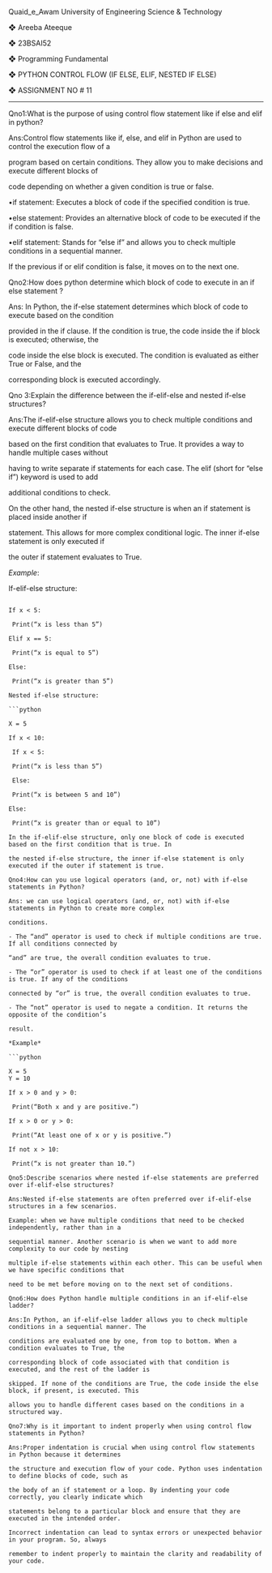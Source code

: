  Quaid_e_Awam University of Engineering Science & Technology 

❖ Areeba Ateeque

❖ 23BSAI52

❖ Programming Fundamental 

❖ PYTHON CONTROL FLOW (IF ELSE, ELIF, NESTED IF ELSE)

❖ ASSIGNMENT NO # 11

--------------------------------------------------------------------------------------------------------------------

Qno1:What is the purpose of using control flow statement like if else and elif in python?

Ans:Control flow statements like if, else, and elif in Python are used to control the execution flow of a 

program based on certain conditions. They allow you to make decisions and execute different blocks of 

code depending on whether a given condition is true or false.

•if statement: Executes a block of code if the specified condition is true.

•else statement: Provides an alternative block of code to be executed if the if condition is false.

•elif statement: Stands for “else if” and allows you to check multiple conditions in a sequential manner. 

If the previous if or elif condition is false, it moves on to the next one.

Qno2:How does python determine which block of code to execute in an if else statement ?

Ans: In Python, the if-else statement determines which block of code to execute based on the condition 

provided in the if clause. If the condition is true, the code inside the if block is executed; otherwise, the 

code inside the else block is executed. The condition is evaluated as either True or False, and the 

corresponding block is executed accordingly.

Qno 3:Explain the difference between the if-elif-else and nested if-else structures?

Ans:The if-elif-else structure allows you to check multiple conditions and execute different blocks of code 

based on the first condition that evaluates to True. It provides a way to handle multiple cases without 

having to write separate if statements for each case. The elif (short for “else if”) keyword is used to add 

additional conditions to check.

On the other hand, the nested if-else structure is when an if statement is placed inside another if 

statement. This allows for more complex conditional logic. The inner if-else statement is only executed if 

the outer if statement evaluates to True.

*Example*: 

If-elif-else structure:

```pythonX = 5

If x < 5:

 Print(“x is less than 5”)

Elif x == 5:

 Print(“x is equal to 5”)

Else:

 Print(“x is greater than 5”)

Nested if-else structure:

```python

X = 5

If x < 10:

 If x < 5:

 Print(“x is less than 5”)

 Else:

 Print(“x is between 5 and 10”)

Else:

 Print(“x is greater than or equal to 10”)

In the if-elif-else structure, only one block of code is executed based on the first condition that is true. In 

the nested if-else structure, the inner if-else statement is only executed if the outer if statement is true.

Qno4:How can you use logical operators (and, or, not) with if-else statements in Python? 

Ans: we can use logical operators (and, or, not) with if-else statements in Python to create more complex 

conditions. 

- The “and” operator is used to check if multiple conditions are true. If all conditions connected by 

“and” are true, the overall condition evaluates to true.

- The “or” operator is used to check if at least one of the conditions is true. If any of the conditions 

connected by “or” is true, the overall condition evaluates to true.

- The “not” operator is used to negate a condition. It returns the opposite of the condition’s 

result.

*Example* 

```python

X = 5
Y = 10

If x > 0 and y > 0:

 Print(“Both x and y are positive.”)

If x > 0 or y > 0:

 Print(“At least one of x or y is positive.”)

If not x > 10:

 Print(“x is not greater than 10.”)

Qno5:Describe scenarios where nested if-else statements are preferred over if-elif-else structures?

Ans:Nested if-else statements are often preferred over if-elif-else structures in a few scenarios. 

Example: when we have multiple conditions that need to be checked independently, rather than in a 

sequential manner. Another scenario is when we want to add more complexity to our code by nesting 

multiple if-else statements within each other. This can be useful when we have specific conditions that 

need to be met before moving on to the next set of conditions.

Qno6:How does Python handle multiple conditions in an if-elif-else ladder?

Ans:In Python, an if-elif-else ladder allows you to check multiple conditions in a sequential manner. The 

conditions are evaluated one by one, from top to bottom. When a condition evaluates to True, the 

corresponding block of code associated with that condition is executed, and the rest of the ladder is 

skipped. If none of the conditions are True, the code inside the else block, if present, is executed. This 

allows you to handle different cases based on the conditions in a structured way. 

Qno7:Why is it important to indent properly when using control flow statements in Python?

Ans:Proper indentation is crucial when using control flow statements in Python because it determines 

the structure and execution flow of your code. Python uses indentation to define blocks of code, such as 

the body of an if statement or a loop. By indenting your code correctly, you clearly indicate which 

statements belong to a particular block and ensure that they are executed in the intended order. 

Incorrect indentation can lead to syntax errors or unexpected behavior in your program. So, always 

remember to indent properly to maintain the clarity and readability of your code. 
